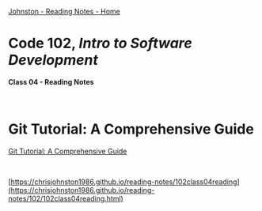 [Johnston - Reading Notes - Home](https://chrisjohnston1986.github.io/reading-notes/)

# Code 102, _Intro to Software Development_ 
**Class 04 - Reading Notes**

&nbsp;
&nbsp;

# Git Tutorial: A Comprehensive Guide
  
[Git Tutorial: A Comprehensive Guide](https://blog.udemy.com/git-tutorial-a-comprehensive-guide/)

&nbsp;
&nbsp;

[https://chrisjohnston1986.github.io/reading-notes/102class04reading](https://chrisjohnston1986.github.io/reading-notes/102/102class04reading.html)
